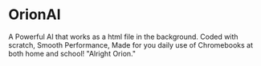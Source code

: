 # OrionAI
A Powerful AI that works as a html file in the background. Coded with scratch, Smooth Performance, Made for you daily use of Chromebooks at both home and school! "Alright Orion."
